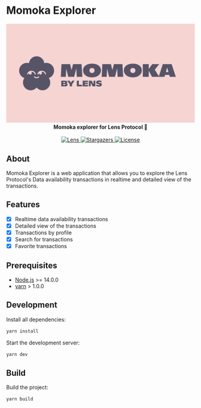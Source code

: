 # Momoka Explorer
                                                                                                                     
<img src="./public/og.jpg"/>

<div align="center">
    <strong>Momoka explorer for Lens Protocol 🌿</strong>
</div>
<br>
<div align="center">
    <a href="https://lenster.xyz/u/lensprotocol">
        <img src="https://lens-badge.vercel.app/api/badge/lensprotocol" alt="Lens">
    </a>
    <a href="https://github.com/lens-protocol/momoka-explorer/stargazers">
        <img src="https://img.shields.io/github/stars/lens-protocol/momoka-explorer?label=Stars&logo=github" alt="Stargazers">
    </a>
    <a href="https://github.com/lens-protocol/momoka-explorer/blob/main/LICENSE">
        <img src="https://img.shields.io/github/license/lens-protocol/momoka-explorer?label=Licence&logo=mit" alt="License">
    </a>
</div>

## About

Momoka Explorer is a web application that allows you to explore the Lens Protocol's Data availability transactions in realtime and detailed view of the transactions.

## Features

- [x] Realtime data availability transactions
- [x] Detailed view of the transactions
- [x] Transactions by profile
- [x] Search for transactions
- [x] Favorite transactions

## Prerequisites

- [Node.js](https://nodejs.org/en/) >= 14.0.0
- [yarn](https://yarnpkg.com/) > 1.0.0

## Development

Install all dependencies:

```sh
yarn install
```

Start the development server:

```sh
yarn dev
```

## Build

Build the project:

```sh
yarn build
```
